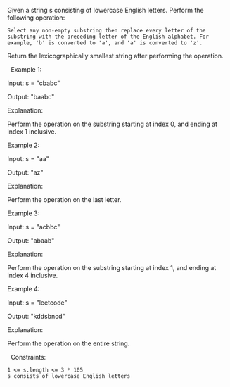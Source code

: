 Given a string s consisting of lowercase English letters. Perform the following operation:


	Select any non-empty substring then replace every letter of the substring with the preceding letter of the English alphabet. For example, 'b' is converted to 'a', and 'a' is converted to 'z'.


Return the lexicographically smallest string after performing the operation.

 
Example 1:


Input: s = "cbabc"

Output: "baabc"

Explanation:

Perform the operation on the substring starting at index 0, and ending at index 1 inclusive.


Example 2:


Input: s = "aa"

Output: "az"

Explanation:

Perform the operation on the last letter.


Example 3:


Input: s = "acbbc"

Output: "abaab"

Explanation:

Perform the operation on the substring starting at index 1, and ending at index 4 inclusive.


Example 4:


Input: s = "leetcode"

Output: "kddsbncd"

Explanation:

Perform the operation on the entire string.


 
Constraints:


	1 <= s.length <= 3 * 105
	s consists of lowercase English letters

